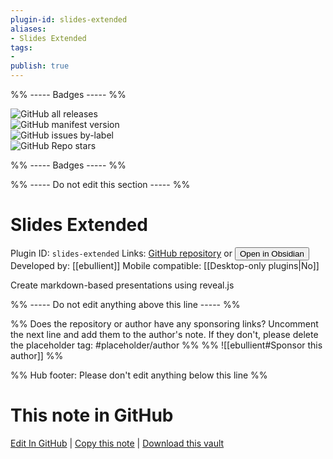 ```yaml
---
plugin-id: slides-extended
aliases:
- Slides Extended
tags: 
- 
publish: true
---
```


%% ----- Badges ----- %%

![GitHub all releases](https://img.shields.io/github/downloads/ebullient/obsidian-slides-extended/total?color=573E7A&logo=github&style=for-the-badge)   
![GitHub manifest version](https://img.shields.io/github/manifest-json/v/ebullient/obsidian-slides-extended?color=573E7A&logo=github&style=for-the-badge)   
![GitHub issues by-label](https://img.shields.io/github/issues/ebullient/obsidian-slides-extended/help%20wanted?color=573E7A&logo=github&style=for-the-badge)   
![GitHub Repo stars](https://img.shields.io/github/stars/ebullient/obsidian-slides-extended?color=573E7A&logo=github&style=for-the-badge)

%% ----- Badges ----- %%

%% ----- Do not edit this section ----- %%

# Slides Extended

Plugin ID: `slides-extended`
Links: [GitHub repository](https://github.com/ebullient/obsidian-slides-extended) or [<button id=HH>Open in Obsidian</button>](obsidian://show-plugin?id=slides-extended)
Developed by: [[ebullient]]
Mobile compatible: [[Desktop-only plugins|No]]

Create markdown-based presentations using reveal.js

%% ----- Do not edit anything above this line ----- %% 

%% Does the repository or author have any sponsoring links? Uncomment the next line and add them to the author's note. If they don't, please delete the placeholder tag: #placeholder/author %%
%% ![[ebullient#Sponsor this author]] %%

%% Hub footer: Please don't edit anything below this line %%

# This note in GitHub

<span class="git-footer">[Edit In GitHub](https://github.dev/obsidian-community/obsidian-hub/blob/main/02%20-%20Community%20Expansions/02.05%20All%20Community%20Expansions/Plugins/slides-extended.md "git-hub-edit-note") | [Copy this note](https://raw.githubusercontent.com/obsidian-community/obsidian-hub/main/02%20-%20Community%20Expansions/02.05%20All%20Community%20Expansions/Plugins/slides-extended.md "git-hub-copy-note") | [Download this vault](https://github.com/obsidian-community/obsidian-hub/archive/refs/heads/main.zip "git-hub-download-vault") </span>
